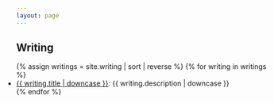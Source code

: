 ```yaml
---
layout: page
---
```


## Writing 

<div class="posts" id="Blog">
    <ul style="padding-left: 0em">
        {% assign writings = site.writing | sort | reverse %}
        {% for writing in writings %}
        <li>
            <div style="font-weight: normal"><a href="{{ site.baseurl }}{{ writing.url }}">{{ writing.title | downcase }}</a>: {{ writing.description | downcase }}</div>
        </li>
        {% endfor %}
    </ul>
</div>
